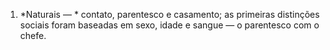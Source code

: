 ﻿1. *Naturais — *  contato, parentesco e  casamento; as primeiras distinções sociais foram baseadas em sexo, idade e sangue — o  parentesco com o chefe.